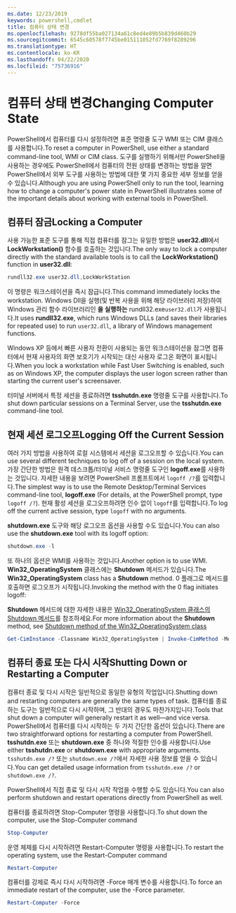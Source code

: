 ```yaml
---
ms.date: 12/23/2019
keywords: powershell,cmdlet
title: 컴퓨터 상태 변경
ms.openlocfilehash: 9278df55ba027134a61c8ed4e89b5b839d460b29
ms.sourcegitcommit: 6545c60578f7745be015111052fd7769f8289296
ms.translationtype: HT
ms.contentlocale: ko-KR
ms.lasthandoff: 04/22/2020
ms.locfileid: "75736916"
---
```

# <a name="changing-computer-state"></a><span data-ttu-id="fd279-103">컴퓨터 상태 변경</span><span class="sxs-lookup"><span data-stu-id="fd279-103">Changing Computer State</span></span>

<span data-ttu-id="fd279-104">PowerShell에서 컴퓨터를 다시 설정하려면 표준 명령줄 도구 WMI 또는 CIM 클래스를 사용합니다.</span><span class="sxs-lookup"><span data-stu-id="fd279-104">To reset a computer in PowerShell, use either a standard command-line tool, WMI or CIM class.</span></span>
<span data-ttu-id="fd279-105">도구를 실행하기 위해서만 PowerShell을 사용하는 경우에도 PowerShell에서 컴퓨터의 전원 상태를 변경하는 방법을 알면 PowerShell에서 외부 도구를 사용하는 방법에 대한 몇 가지 중요한 세부 정보를 얻을 수 있습니다.</span><span class="sxs-lookup"><span data-stu-id="fd279-105">Although you are using PowerShell only to run the tool, learning how to change a computer's power state in PowerShell illustrates some of the important details about working with external tools in PowerShell.</span></span>

## <a name="locking-a-computer"></a><span data-ttu-id="fd279-106">컴퓨터 잠금</span><span class="sxs-lookup"><span data-stu-id="fd279-106">Locking a Computer</span></span>

<span data-ttu-id="fd279-107">사용 가능한 표준 도구를 통해 직접 컴퓨터를 잠그는 유일한 방법은 **user32.dll**에서 **LockWorkstation()** 함수를 호출하는 것입니다.</span><span class="sxs-lookup"><span data-stu-id="fd279-107">The only way to lock a computer directly with the standard available tools is to call the **LockWorkstation()** function in **user32.dll**:</span></span>

```powershell
rundll32.exe user32.dll,LockWorkStation
```

<span data-ttu-id="fd279-108">이 명령은 워크스테이션을 즉시 잠급니다.</span><span class="sxs-lookup"><span data-stu-id="fd279-108">This command immediately locks the workstation.</span></span> <span data-ttu-id="fd279-109">Windows Dll을 실행(및 반복 사용을 위해 해당 라이브러리 저장)하여 Windows 관리 함수 라이브러리인 **을 실행하는** rundll32.exe`user32.dll`가 사용됩니다.</span><span class="sxs-lookup"><span data-stu-id="fd279-109">It uses **rundll32.exe**, which runs Windows DLLs (and saves their libraries for repeated use) to run `user32.dll`, a library of Windows management functions.</span></span>

<span data-ttu-id="fd279-110">Windows XP 등에서 빠른 사용자 전환이 사용되는 동안 워크스테이션을 잠그면 컴퓨터에서 현재 사용자의 화면 보호기가 시작되는 대신 사용자 로그온 화면이 표시됩니다.</span><span class="sxs-lookup"><span data-stu-id="fd279-110">When you lock a workstation while Fast User Switching is enabled, such as on Windows XP, the computer displays the user logon screen rather than starting the current user's screensaver.</span></span>

<span data-ttu-id="fd279-111">터미널 서버에서 특정 세션을 종료하려면 **tsshutdn.exe** 명령줄 도구를 사용합니다.</span><span class="sxs-lookup"><span data-stu-id="fd279-111">To shut down particular sessions on a Terminal Server, use the **tsshutdn.exe** command-line tool.</span></span>

## <a name="logging-off-the-current-session"></a><span data-ttu-id="fd279-112">현재 세션 로그오프</span><span class="sxs-lookup"><span data-stu-id="fd279-112">Logging Off the Current Session</span></span>

<span data-ttu-id="fd279-113">여러 가지 방법을 사용하여 로컬 시스템에서 세션을 로그오프할 수 있습니다.</span><span class="sxs-lookup"><span data-stu-id="fd279-113">You can use several different techniques to log off of a session on the local system.</span></span> <span data-ttu-id="fd279-114">가장 간단한 방법은 원격 데스크톱/터미널 서비스 명령줄 도구인 **logoff.exe**를 사용하는 것입니다. 자세한 내용을 보려면 PowerShell 프롬프트에서 `logoff /?`를 입력합니다.</span><span class="sxs-lookup"><span data-stu-id="fd279-114">The simplest way is to use the Remote Desktop/Terminal Services command-line tool, **logoff.exe** (For details, at the PowerShell prompt, type `logoff /?`).</span></span> <span data-ttu-id="fd279-115">현재 활성 세션을 로그오프하려면 인수 없이 `logoff`를 입력합니다.</span><span class="sxs-lookup"><span data-stu-id="fd279-115">To log off the current active session, type `logoff` with no arguments.</span></span>

<span data-ttu-id="fd279-116">**shutdown.exe** 도구와 해당 로그오프 옵션을 사용할 수도 있습니다.</span><span class="sxs-lookup"><span data-stu-id="fd279-116">You can also use the **shutdown.exe** tool with its logoff option:</span></span>

```powershell
shutdown.exe -l
```

<span data-ttu-id="fd279-117">또 하나의 옵션은 WMI를 사용하는 것입니다.</span><span class="sxs-lookup"><span data-stu-id="fd279-117">Another option is to use WMI.</span></span> <span data-ttu-id="fd279-118">**Win32_OperatingSystem** 클래스에는 **Shutdown** 메서드가 있습니다.</span><span class="sxs-lookup"><span data-stu-id="fd279-118">The **Win32_OperatingSystem** class has a **Shutdown** method.</span></span>
<span data-ttu-id="fd279-119">0 플래그로 메서드를 호출하면 로그오프가 시작됩니다.</span><span class="sxs-lookup"><span data-stu-id="fd279-119">Invoking the method with the 0 flag initiates logoff:</span></span>

<span data-ttu-id="fd279-120">**Shutdown** 메서드에 대한 자세한 내용은 [Win32_OperatingSystem 클래스의 Shutdown 메서드](/windows/win32/cimwin32prov/shutdown-method-in-class-win32-operatingsystem)를 참조하세요.</span><span class="sxs-lookup"><span data-stu-id="fd279-120">For more information about the **Shutdown** method, see [Shutdown method of the Win32_OperatingSystem class](/windows/win32/cimwin32prov/shutdown-method-in-class-win32-operatingsystem)</span></span>

```powershell
Get-CimInstance -Classname Win32_OperatingSystem | Invoke-CimMethod -MethodName Shutdown
```

## <a name="shutting-down-or-restarting-a-computer"></a><span data-ttu-id="fd279-121">컴퓨터 종료 또는 다시 시작</span><span class="sxs-lookup"><span data-stu-id="fd279-121">Shutting Down or Restarting a Computer</span></span>

<span data-ttu-id="fd279-122">컴퓨터 종료 및 다시 시작은 일반적으로 동일한 유형의 작업입니다.</span><span class="sxs-lookup"><span data-stu-id="fd279-122">Shutting down and restarting computers are generally the same types of task.</span></span> <span data-ttu-id="fd279-123">컴퓨터를 종료하는 도구는 일반적으로 다시 시작하며, 그 반대의 경우도 마찬가지입니다.</span><span class="sxs-lookup"><span data-stu-id="fd279-123">Tools that shut down a computer will generally restart it as well—and vice versa.</span></span> <span data-ttu-id="fd279-124">PowerShell에서 컴퓨터를 다시 시작하는 두 가지 간단한 옵션이 있습니다.</span><span class="sxs-lookup"><span data-stu-id="fd279-124">There are two straightforward options for restarting a computer from PowerShell.</span></span> <span data-ttu-id="fd279-125">**tsshutdn.exe** 또는 **shutdown.exe** 중 하나와 적절한 인수를 사용합니다.</span><span class="sxs-lookup"><span data-stu-id="fd279-125">Use either **tsshutdn.exe** or **shutdown.exe** with appropriate arguments.</span></span> <span data-ttu-id="fd279-126">`tsshutdn.exe /?` 또는 `shutdown.exe /?`에서 자세한 사용 정보를 얻을 수 있습니다.</span><span class="sxs-lookup"><span data-stu-id="fd279-126">You can get detailed usage information from `tsshutdn.exe /?` or `shutdown.exe /?`.</span></span>

<span data-ttu-id="fd279-127">PowerShell에서 직접 종료 및 다시 시작 작업을 수행할 수도 있습니다.</span><span class="sxs-lookup"><span data-stu-id="fd279-127">You can also perform shutdown and restart operations directly from PowerShell as well.</span></span>

<span data-ttu-id="fd279-128">컴퓨터를 종료하려면 Stop-Computer 명령을 사용합니다.</span><span class="sxs-lookup"><span data-stu-id="fd279-128">To shut down the computer, use the Stop-Computer command</span></span>

```powershell
Stop-Computer
```

<span data-ttu-id="fd279-129">운영 체제를 다시 시작하려면 Restart-Computer 명령을 사용합니다.</span><span class="sxs-lookup"><span data-stu-id="fd279-129">To restart the operating system, use the Restart-Computer command</span></span>

```powershell
Restart-Computer
```

<span data-ttu-id="fd279-130">컴퓨터를 강제로 즉시 다시 시작하려면 -Force 매개 변수를 사용합니다.</span><span class="sxs-lookup"><span data-stu-id="fd279-130">To force an immediate restart of the computer, use the -Force parameter.</span></span>

```powershell
Restart-Computer -Force
```
